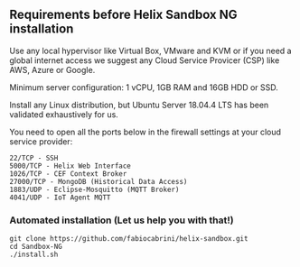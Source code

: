## Requirements before Helix Sandbox NG installation

Use any local hypervisor like Virtual Box, VMware and KVM or if you need a global internet access we suggest any Cloud Service Provicer (CSP) like AWS, Azure or Google. 

Minimum server configuration: 1 vCPU, 1GB RAM and 16GB HDD or SSD.

Install any Linux distribution, but Ubuntu Server 18.04.4 LTS has been validated exhaustively for us.

You need to open all the ports below in the firewall settings at your cloud service provider:

```
22/TCP - SSH 
5000/TCP - Helix Web Interface
1026/TCP - CEF Context Broker
27000/TCP - MongoDB (Historical Data Access)
1883/UDP - Eclipse-Mosquitto (MQTT Broker)
4041/UDP - IoT Agent MQTT
```

### Automated installation (Let us help you with that!)

```
git clone https://github.com/fabiocabrini/helix-sandbox.git
cd Sandbox-NG
./install.sh
```
